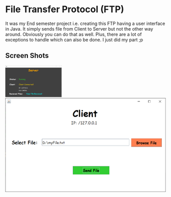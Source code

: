 # File Transfer Protocol (FTP)


It was my End semester project i.e. creating this FTP having a user interface in Java. It simply sends file from Client to Server but not the other way around. Obviously you can do that as well. Plus, there are a lot of exceptions to handle which can also be done. I just did my part ;p

## Screen Shots

<img src="ss/server.png" height = 100>

<img src="ss/client.png">